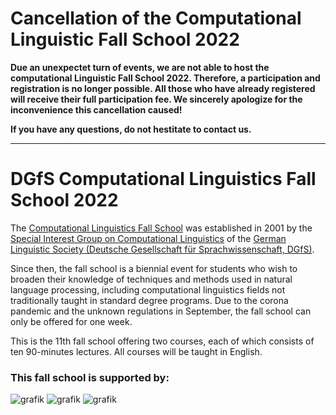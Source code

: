 # Cancellation of the Computational Linguistic Fall School 2022

**Due an unexpectet turn of events, we are not able to host the computational Linguistic Fall School 2022. Therefore, a participation and registration is no longer possible. All those who have already registered will receive their full participation fee. We sincerely apologize for the inconvenience this cancellation caused!** 

**If you have any questions, do not hestitate to contact us.** 

-------------------------------------------------------------------------

# DGfS Computational Linguistics Fall School 2022
  
The [Computational Linguistics Fall School](https://dgfs.de/en/cl/fall-schools.html) was established in 2001 by the [Special Interest Group on Computational Linguistics](https://dgfs.de/en/cl/) of the [German Linguistic Society (Deutsche Gesellschaft für Sprachwissenschaft, DGfS)](https://dgfs.de/en/).

Since then, the fall school is a biennial event for students who wish to broaden their knowledge of techniques and methods used in natural language processing, including computational linguistics fields not traditionally taught in standard degree programs. Due to the corona pandemic and the unknown regulations in September, the fall school can only be offered for one week. 

This is the 11th fall school offering two courses, each of which consists of ten 90-minutes lectures. All courses will be taught in English. 

### This fall school is supported by: 
![grafik](https://user-images.githubusercontent.com/104138646/173563403-e6171321-31b9-48b6-b73e-fdf997b23a05.png)
![grafik](https://user-images.githubusercontent.com/104138646/173561040-0d641d56-abb0-47c2-85d8-f0f69c830cb5.png)
![grafik](https://user-images.githubusercontent.com/104138646/173564264-50849444-9047-4e70-b1b6-0c1f8b3e5f98.png)
